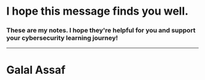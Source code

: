 # I hope this message finds you well.

### These are my notes. I hope they're helpful for you and support your cybersecurity learning journey!

---
# Galal Assaf